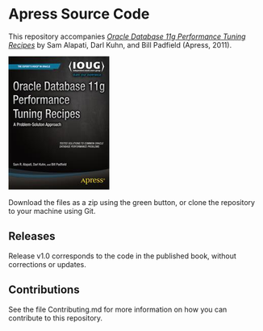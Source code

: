 # Apress Source Code

This repository accompanies [*Oracle Database 11g Performance Tuning Recipes*](http://www.apress.com/9781430236627) by Sam Alapati, Darl Kuhn, and Bill Padfield (Apress, 2011).

![Cover image](9781430236627.jpg)

Download the files as a zip using the green button, or clone the repository to your machine using Git.

## Releases

Release v1.0 corresponds to the code in the published book, without corrections or updates.

## Contributions

See the file Contributing.md for more information on how you can contribute to this repository.
